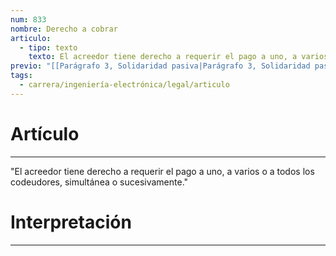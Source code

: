```yaml
---
num: 833
nombre: Derecho a cobrar
articulo:
  - tipo: texto
    texto: El acreedor tiene derecho a requerir el pago a uno, a varios o a todos los codeudores, simultánea o sucesivamente.
previo: "[[Parágrafo 3, Solidaridad pasiva|Parágrafo 3, Solidaridad pasiva]]"
tags:
  - carrera/ingeniería-electrónica/legal/articulo
---
```

# Artículo
---
"El acreedor tiene derecho a requerir el pago a uno, a varios o a todos los codeudores, simultánea o sucesivamente."

# Interpretación
---
